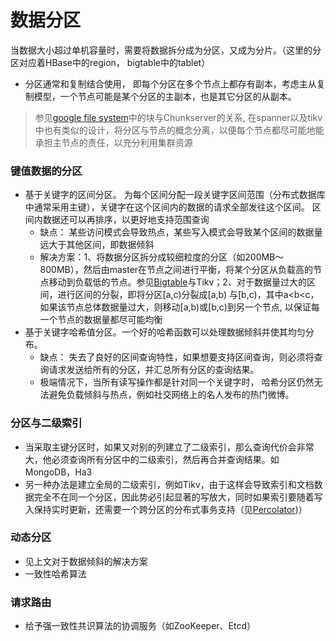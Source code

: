 # 数据分区

当数据大小超过单机容量时，需要将数据拆分成为分区，又成为分片。（这里的分区对应着HBase中的region， bigtable中的tablet）

* 分区通常和复制结合使用， 即每个分区在多个节点上都存有副本，考虑主从复制模型，一个节点可能是某个分区的主副本，也是其它分区的从副本。
> 参见[google file system](/papers/gfs.md)中的块与Chunkserver的关系, 在spanner以及tikv中也有类似的设计，将分区与节点的概念分离，以便每个节点都尽可能地能承担主节点的责任，以充分利用集群资源

### 键值数据的分区

* 基于关键字的区间分区。 为每个区间分配一段关键字区间范围（分布式数据库中通常采用主键），关键字在这个区间内的数据的请求全部发往这个区间。 区间内数据还可以再排序，以更好地支持范围查询
  * 缺点： 某些访问模式会导致热点，某些写入模式会导致某个区间的数据量远大于其他区间，即数据倾斜
  * 解决方案：1、将数据分区拆分成较细粒度的分区（如200MB～800MB），然后由master在节点之间进行平衡，将某个分区从负载高的节点移动到负载低的节点。参见[Bigtable](/papers/bigtable.md)与Tikv；2、对于数据量过大的区间，进行区间的分裂，即将分区[a,c)分裂成[a,b) 与[b,c)，其中a<b<c，如果该节点总体数据量过大，则移动[a,b)或[b,c)到另一个节点, 以保证每一个节点的数据量都尽可能均衡
* 基于关键字哈希值分区。一个好的哈希函数可以处理数据倾斜并使其均匀分布。
  * 缺点： 失去了良好的区间查询特性，如果想要支持区间查询，则必须将查询请求发送给所有的分区，并汇总所有分区的查询结果。
  * 极端情况下，当所有读写操作都是针对同一个关键字时， 哈希分区仍然无法避免负载倾斜与热点，例如社交网络上的名人发布的热门微博。

### 分区与二级索引

* 当采取主键分区时，如果又对别的列建立了二级索引，那么查询代价会非常大，他必须查询所有分区中的二级索引，然后再合并查询结果。如MongoDB，Ha3
* 另一种办法是建立全局的二级索引，例如Tikv，由于这样会导致索引和文档数据完全不在同一个分区，因此势必引起显著的写放大，同时如果索引要随着写入保持实时更新，还需要一个跨分区的分布式事务支持（见[Percolator](/papers/percolator.md))）

### 动态分区

* 见上文对于数据倾斜的解决方案
* 一致性哈希算法

### 请求路由

* 给予强一致性共识算法的协调服务（如ZooKeeper、Etcd）

